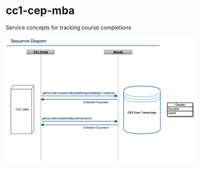 # cc1-cep-mba
Service concepts for tracking course completions

![](assets/cep_mba_v1.png?raw=true)

